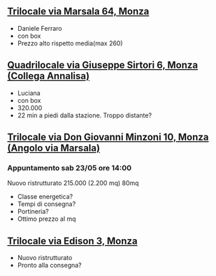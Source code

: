 ## [Trilocale via Marsala 64, Monza](https://www.immobiliare.it/annunci/80426819/)

* Daniele Ferraro
* con box
* Prezzo alto rispetto media(max 260)

## [Quadrilocale via Giuseppe Sirtori 6, Monza (Collega Annalisa)](https://www.immobiliare.it/annunci/78383293)

* Luciana
* con box
* 320.000
* 22 min a piedi dalla stazione. Troppo distante?

## [Trilocale via Don Giovanni Minzoni 10, Monza (Angolo via Marsala)](https://www.immobiliare.it/annunci/78881531/)
### Appuntamento sab 23/05 ore 14:00
Nuovo ristrutturato 215.000 (2.200 mq) 80mq

* Classe energetica?
* Tempi di consegna?
* Portineria?
* Ottimo prezzo al mq


## [Trilocale via Edison 3, Monza](https://www.immobiliare.it/annunci/79370533/)
* Nuovo ristrutturato
* Pronto alla consegna?
